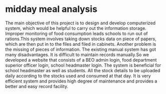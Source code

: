 # midday meal analysis
   The main objective of this project is to design and develop computerized system, which would be helpful to carry out the information storage. Improper monitoring of food consumption leads schools to run out of rations.This system involves taking down stocks data on piece of papers, which are then put in to the files and filed in cabinets. Another problem is the missing of pieces of information. The existing manual system has got many disadvantages.  It is difficult to maintain records manually.So we developed a website that consists of a BEO admin login, food department superior officer login, school headmaster login. The system is beneficial for school headmaster as well as students. All the stock details to be uploaded daily according to the stocks used and consumed at that day. It is very efficient system and provides high degree of maintenance and provides a better and easy record facility. 

 
  
